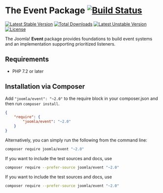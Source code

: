 # The Event Package [![Build Status](https://ci.joomla.org/api/badges/joomla-framework/event/status.svg?ref=refs/heads/2.0-dev)](https://ci.joomla.org/joomla-framework/event)

[![Latest Stable Version](https://poser.pugx.org/joomla/event/v/stable)](https://packagist.org/packages/joomla/event)
[![Total Downloads](https://poser.pugx.org/joomla/event/downloads)](https://packagist.org/packages/joomla/event)
[![Latest Unstable Version](https://poser.pugx.org/joomla/event/v/unstable)](https://packagist.org/packages/joomla/event)
[![License](https://poser.pugx.org/joomla/event/license)](https://packagist.org/packages/joomla/event)

The Joomla! **Event** package provides foundations to build event systems and an implementation supporting prioritized listeners.

## Requirements

* PHP 7.2 or later

## Installation via Composer

Add `"joomla/event": "~2.0"` to the require block in your composer.json and then run `composer install`.

```json
{
	"require": {
		"joomla/event": "~2.0"
	}
}
```

Alternatively, you can simply run the following from the command line:

```sh
composer require joomla/event "~2.0"
```

If you want to include the test sources and docs, use

```sh
composer require --prefer-source joomla/event "~2.0"
```

If you want to include the test sources and docs, use

```sh
composer require --prefer-source joomla/event "~2.0"
```
